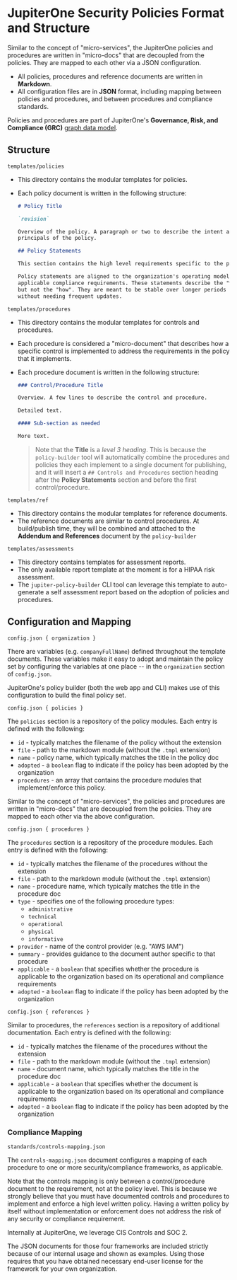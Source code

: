 # JupiterOne Security Policies Format and Structure

Similar to the concept of "micro-services", the JupiterOne policies and
procedures are written in "micro-docs" that are decoupled from the policies.
They are mapped to each other via a JSON configuration.

- All policies, procedures and reference documents are written in **Markdown**.
- All configuration files are in **JSON** format, including mapping between
  policies and procedures, and between procedures and compliance standards.

Policies and procedures are part of JupiterOne's **Governance, Risk, and
Compliance (GRC)** [graph data model][1].

[1]: ../../docs/data-model/org-grc.md

## Structure

`templates/policies`

- This directory contains the modular templates for policies.
- Each policy document is written in the following structure:

    ```markdown
    # Policy Title

    `revision`

    Overview of the policy. A paragraph or two to describe the intent and
    principals of the policy.

    ## Policy Statements

    This section contains the high level requirements specific to the policy.

    Policy statements are aligned to the organization's operating model and
    applicable compliance requirements. These statements describe the "what"
    but not the "how". They are meant to be stable over longer periods of time 
    without needing frequent updates.
    ```

`templates/procedures`

- This directory contains the modular templates for controls and procedures.
- Each procedure is considered a "micro-document" that describes how a specific
  control is implemented to address the requirements in the policy that it
  implements.
- Each procedure document is written in the following structure:

    ```markdown
    ### Control/Procedure Title

    Overview. A few lines to describe the control and procedure.

    Detailed text.

    #### Sub-section as needed

    More text.
    ```

  > Note that the **Title** is a _level 3 heading_. This is because the
  `policy-builder` tool will automatically combine the procedures and policies
  they each implement to a single document for publishing, and it will insert a
  `## Controls and Procedures` section heading after the **Policy Statements**
  section and before the first control/procedure.

`templates/ref`

- This directory contains the modular templates for reference documents.
- The reference documents are similar to control procedures. At build/publish
  time, they will be combined and attached to the **Addendum and References**
  document by the `policy-builder`

`templates/assessments`

- This directory contains templates for assessment reports.
- The only available report template at the moment is for a HIPAA risk assessment.
- The `jupiter-policy-builder` CLI tool can leverage this template to
  auto-generate a self assessment report based on the adoption of policies and
  procedures.

## Configuration and Mapping

`config.json { organization }`

There are variables (e.g. `companyFullName`) defined throughout the template
documents. These variables make it easy to adopt and maintain the policy set by
configuring the variables at one place -- in the `organization` section of
`config.json`.

JupiterOne's policy builder (both the web app and CLI) makes use of this
configuration to build the final policy set.

`config.json { policies }`

The `policies` section is a repository of the policy modules. Each entry is
defined with the following:

- `id` - typically matches the filename of the policy without the extension
- `file` - path to the markdown module (without the `.tmpl` extension)
- `name` - policy name, which typically matches the title in the policy doc
- `adopted` - a `boolean` flag to indicate if the policy has been adopted by the
  organization
- `procedures` - an array that contains the procedure modules that
  implement/enforce this policy.

Similar to the concept of "micro-services", the policies and procedures are
written in "micro-docs" that are decoupled from the policies. They are mapped
to each other via the above configuration.

`config.json { procedures }`

The `procedures` section is a repository of the procedure modules. Each entry is
defined with the following:

- `id` - typically matches the filename of the procedures without the extension
- `file` - path to the markdown module (without the `.tmpl` extension)
- `name` - procedure name, which typically matches the title in the procedure doc
- `type` - specifies one of the following procedure types:
  - `administrative`
  - `technical`
  - `operational`
  - `physical`
  - `informative`
- `provider` - name of the control provider (e.g. "AWS IAM")
- `summary` - provides guidance to the document author specific to that procedure
- `applicable` - a `boolean` that specifies whether the procedure is applicable
  to the organization based on its operational and compliance requirements
- `adopted` - a `boolean` flag to indicate if the policy has been adopted by the
  organization

`config.json { references }`

Similar to procedures, the `references` section is a repository of additional
documentation. Each entry is defined with the following:

- `id` - typically matches the filename of the procedures without the extension
- `file` - path to the markdown module (without the `.tmpl` extension)
- `name` - document name, which typically matches the title in the procedure doc
- `applicable` - a `boolean` that specifies whether the document is applicable
  to the organization based on its operational and compliance requirements
- `adopted` - a `boolean` flag to indicate if the policy has been adopted by the
  organization

### Compliance Mapping

`standards/controls-mapping.json`

The `controls-mapping.json` document configures a mapping of each procedure to
one or more security/compliance frameworks, as applicable.

Note that the controls mapping is only between a control/procedure document to
the requirement, not at the policy level. This is because we strongly believe
that you must have documented controls and procedures to implement and enforce a
high level written policy. Having a written policy by itself without 
implementation or enforcement does not address the risk of any security
or compliance requirement.

Internally at JupiterOne, we leverage CIS Controls and SOC 2.

The JSON documents for those four frameworks are included strictly because of
our internal usage and shown as examples. Using those requires that you have
obtained necessary end-user license for the framework for your own organization.
